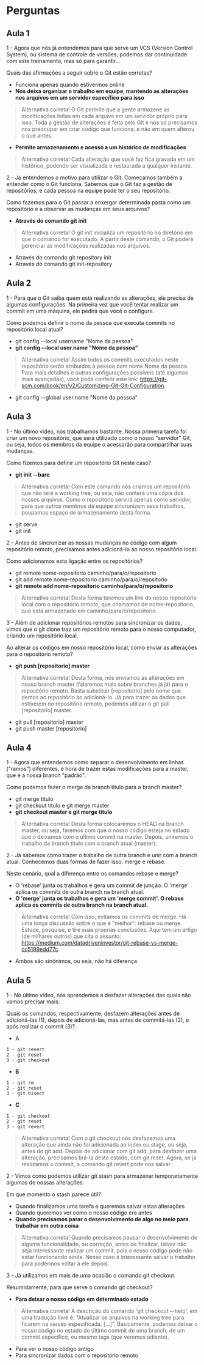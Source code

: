 # Perguntas

## Aula 1

1 - Agora que nós já entendemos para que serve um VCS (Version Control System), ou sistema de controle de versões, podemos dar continuidade com este treinamento, mas só para garantir...

Quais das afirmações a seguir sobre o Git estão corretas?

- Funciona apenas quando estivermos online
- __Nos deixa organizar o trabalho em equipe, mantendo as alterações nos arquivos em um servidor específico para isso__

> Alternativa correta! O Git permite que a gente armazene as modificações feitas em cada arquivo em um servidor próprio para isso. Toda a gestão de alterações é feita pelo Git e nós só precisamos nos preocupar em criar código que funciona, e não em quem alterou o que antes.

- __Permite armazenamento e acesso a um histórico de modificações__

> Alternativa correta! Cada alteração que você faz fica gravada em um histórico, podendo ser visualizada e restaurada a qualquer instante.

2 - Já entendemos o motivo para utilizar o Git. Começamos também a entender como o Git funciona. Sabemos que o Git faz a gestão de repositórios, e cada pessoa na equipe pode ter o seu repositório.

Como fazemos para o Git passar a enxergar determinada pasta como um repositório e a observar as mudanças em seus arquivos?

- __Através do comando git init__

> Alternativa correta! O git init inicializa um repositório no diretório em que o comando for executado. A partir deste comando, o Git poderá gerenciar as modificações realizadas nos arquivos.

- Através do comando git repository init
- Através do comando git init-repository

## Aula 2

1 - Para que o Git saiba quem está realizando as alterações, ele precisa de algumas configurações. Na primeira vez que você tentar realizar um commit em uma máquina, ele pedirá que você o configure.

Como podemos definir o nome da pessoa que executa commits no repositório local atual?

- git config --local username "Nome da pessoa"
- __git config --local user.name "Nome da pessoa"__

> Alternativa correta! Assim todos os commits executados neste repositório serão atribuídos à pessoa com nome Nome da pessoa. Para mais detalhes e outras configurações possíveis (até algumas mais avançadas), você pode conferir este link: <https://git-scm.com/book/en/v2/Customizing-Git-Git-Configuration>.

- git config --global user.name "Nome da pessoa"

## Aula 3

1 - No último vídeo, nós trabalhamos bastante. Nossa primeira tarefa foi criar um novo repositório, que será utilizado como o nosso "servidor" Git, ou seja, todos os membros da equipe o acessarão para compartilhar suas mudanças.

Como fizemos para definir um repositório Git neste caso?

- __git init --bare__

> Alternativa correta! Com este comando nós criamos um repositório que não terá a working tree, ou seja, não conterá uma cópia dos nossos arquivos. Como o repositório servirá apenas como servidor, para que outros membros da equipe sincronizem seus trabalhos, poupamos espaço de armazenamento desta forma.

- git serve
- git init

2 - Antes de sincronizar as nossas mudanças no código com algum repositório remoto, precisamos antes adicioná-lo ao nosso repositório local.

Como adicionamos esta ligação entre os repositórios?

- git remote nome-repositorio caminho/para/o/repositorio
- git add remote nome-repositorio caminho/para/o/repositorio
- __git remote add nome-repositorio caminho/para/o/repositorio__

> Alternativa correta! Desta forma teremos um link do nosso repositório local com o repositório remoto, que chamamos de nome-repositorio, que está armazenado em caminho/para/o/repositorio.

3 - Além de adicionar repositórios remotos para sincronizar os dados, vimos que o git clone traz um repositório remoto para o nosso computador, criando um repositório local.

Ao alterar os códigos em nosso repositório local, como enviar as alterações para o repositório remoto?

- __git push [repositorio] master__

> Alternativa correta! Desta forma, nós enviamos as alterações em nosso branch master (falaremos mais sobre branches já já) para o repositório remoto. Basta substituir [repositorio] pelo nome que demos ao repositório ao adicioná-lo. Já para trazer os dados que estiverem no repositório remoto, podemos utilizar o git pull [repositorio] master.

- git pull [repositorio] master
- git push master [repositorio]

## Aula 4

1 - Agora que entendemos como separar o desenvolvimento em linhas ("ramos") diferentes, é hora de trazer estas modificações para a master, que é a nossa branch "padrão".

Como podemos fazer o merge da branch titulo para a branch master?

- git merge titulo
- git checkout titulo e git merge master
- __git checkout master e git merge titulo__

> Alternativa correta! Desta forma colocaremos o HEAD na branch master, ou seja, faremos com que o nosso código esteja no estado que o deixamos com o último commit na master. Depois, uniremos o trabalho da branch titulo com a branch atual (master).

2 - Já sabemos como trazer o trabalho de outra branch e unir com a branch atual. Conhecemos duas formas de fazer isso: merge e rebase.

Neste cenário, qual a diferença entre os comandos rebase e merge?

- O 'rebase' junta os trabalhos e gera um commit de junção. O 'merge' aplica os commits de outra branch na branch atual.
- __O 'merge' junta os trabalhos e gera um 'merge commit'. O rebase aplica os commits de outra branch na branch atual.__

> Alternativa correta! Com isso, evitamos os commits de merge. Há uma longa discussão sobre o que é "melhor": rebase ou merge. Estude, pesquise, e tire suas próprias conclusões. Aqui tem um artigo (de milhares outros) que cita o assunto: <https://medium.com/datadriveninvestor/git-rebase-vs-merge-cc5199edd77c>.

- Ambos são sinônimos, ou seja, não há diferença

## Aula 5

1 - No último vídeo, nós aprendemos a desfazer alterações das quais não vamos precisar mais.

Quais os comandos, respectivamente, desfazem alterações antes de adicioná-las (1), depois de adicioná-las, mas antes de commitá-las (2), e após realizar o commit (3)?

- A

``` code
1 - git revert
2 - git reset
3 - git checkout
```

- __B__

``` code
1 - git rm
2 - git reset
3 - git bisect
```

- __C__

``` code
1 - git checkout
2 - git reset
3 - git revert
```

> Alternativa correta! Com o git checkout nós desfazemos uma alteração que ainda não foi adicionada ao index ou stage, ou seja, antes do git add. Depois de adicionar com git add, para desfazer uma alteração, precisamos tirá-la deste estado, com git reset. Agora, se já realizamos o commit, o comando git revert pode nos salvar.

2 - Vimos como podemos utilizar git stash para armazenar temporariamente algumas de nossas alterações.

Em que momento o stash parece útil?

- Quando finalizamos uma tarefa e queremos salvar estas alterações
- Quando queremos ver como o nosso código era antes
- __Quando precisamos parar o desenvolvimento de algo no meio para trabalhar em outra coisa__

> Alternativa correta! Quando precisamos pausar o desenvolvimento de alguma funcionalidade, ou correção, antes de finalizar, talvez não seja interessante realizar um commit, pois o nosso código pode não estar funcionando ainda. Nesse caso é interessante salvar o trabalho para podermos voltar a ele depois.

3 - Já utilizamos em mais de uma ocasião o comando git checkout.

Resumidamente, para que serve o comando git checkout?

- __Para deixar o nosso código em determinado estado__

> Alternativa correta! A descrição do comando 'git checkout --help', em uma tradução livre é: "Atualizar os arquivos na working tree para ficarem na versão especificada. [...]". Basicamente, podemos deixar o nosso código no estado do último commit de uma branch, de um commit específico, ou mesmo tags (que veremos adiante).

- Para ver o nosso código antigo
- Para sincronizar dados com o repositório remoto
